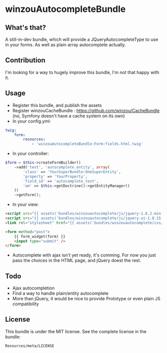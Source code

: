 winzouAutocompleteBundle
============

What's that?
--------------
A still-in-dev bundle, which will provide a JQueryAutocompleteType to use in your forms.
As well as plain array autocomplete actually.

Contribution
----------
I'm looking for a way to hugely improve this bundle, I'm not that happy with it.

Usage
------

  - Register this bundle, and publish the assets
  - Register winzouCacheBundle : https://github.com/winzou/CacheBundle (no, Symfony doesn't have a cache system on its own)
  - In your config.yml:
```yaml
twig:
    form:
        resources:
            - 'winzouAutocompleteBundle:Form:fields.html.twig'
```
  - In your controller:
```php
$form = $this->createFormBuilder()
    ->add('test', 'autocomplete_entity', array(
        'class' => 'YourSuperBundle:OneSuperEntity',
        'property' => 'YourProperty',
        'field_id' => 'autocomplete_test',
        'em' => $this->getDoctrine()->getEntityManager()
    ))
    ->getForm();
```
  - In your view:
```html
<script src="{{ assets('bundles/winzouautocomplete/js/jquery-1.6.2.min.js') }}"></script>
<script src="{{ assets('bundles/winzouautocomplete/js/jquery-ui-1.8.15.custom.min.js') }}"></script>
<link rel="stylesheet" href="{{ assets('bundles/winzouautocomplete/css/ui-lightness/jquery-ui-1.8.15.custom.css') }}" type="text/css" media="screen" />

<form method="post">
    {{ form_widget(form) }}
    <input type="submit" />
</form>
```
  - Autocomplete with ajax isn't yet ready, it's comming. For now you just pass the choices in the HTML page, and jQuery doest the rest.

Todo
-----
  - Ajax autocompletion
  - Find a way to handle plain/entity autocomplete
  - More than jQuery, it would be nice to provide Prototype or even plain JS compatibility

License
--------
This bundle is under the MIT license. See the complete license in the bundle:

    Resources/meta/LICENSE